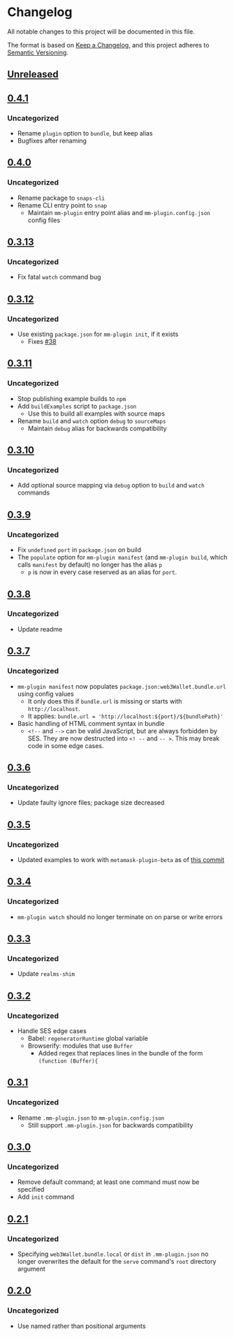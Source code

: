 # Changelog
All notable changes to this project will be documented in this file.

The format is based on [Keep a Changelog](https://keepachangelog.com/en/1.0.0/),
and this project adheres to [Semantic Versioning](https://semver.org/spec/v2.0.0.html).

## [Unreleased]

## [0.4.1]
### Uncategorized
- Rename `plugin` option to `bundle`, but keep alias
- Bugfixes after renaming

## [0.4.0]
### Uncategorized
- Rename package to `snaps-cli`
- Rename CLI entry point to `snap`
  - Maintain `mm-plugin` entry point alias and `mm-plugin.config.json` config files

## [0.3.13]
### Uncategorized
- Fix fatal `watch` command bug

## [0.3.12]
### Uncategorized
- Use existing `package.json` for `mm-plugin init`, if it exists
  - Fixes [#38](https://github.com/MetaMask/snaps-cli/issues/38)

## [0.3.11]
### Uncategorized
- Stop publishing example builds to `npm`
- Add `buildExamples` script to `package.json`
  - Use this to build all examples with source maps
- Rename `build` and `watch` option `debug` to `sourceMaps`
  - Maintain `debug` alias for backwards compatibility

## [0.3.10]
### Uncategorized
- Add optional source mapping via `debug` option to `build` and `watch` commands

## [0.3.9]
### Uncategorized
- Fix `undefined` `port` in `package.json` on build
- The `populate` option for `mm-plugin manifest` (and `mm-plugin build`, which calls
  `manifest` by default) no longer has the alias `p`
  - `p` is now in every case reserved as an alias for `port`.

## [0.3.8]
### Uncategorized
- Update readme

## [0.3.7]
### Uncategorized
- `mm-plugin manifest` now populates `package.json:web3Wallet.bundle.url` using config values
  - It only does this if `bundle.url` is missing or starts with `http://localhost`.
  - It applies: `bundle.url = 'http://localhost:${port}/${bundlePath}'`
- Basic handling of HTML comment syntax in bundle
  - `<!--` and `-->` can be valid JavaScript, but are always forbidden by SES.
    They are now destructed into `<! --` and `-- >`. This may break code in some edge cases.

## [0.3.6]
### Uncategorized
- Update faulty ignore files; package size decreased

## [0.3.5]
### Uncategorized
- Updated examples to work with `metamask-plugin-beta` as of [this commit](https://github.com/MetaMask/metamask-plugin-beta/commit/b8ba321689cec6749502969f0084e12193e92dab)

## [0.3.4]
### Uncategorized
- `mm-plugin watch` should no longer terminate on on parse or write errors

## [0.3.3]
### Uncategorized
- Update `realms-shim`

## [0.3.2]
### Uncategorized
- Handle SES edge cases
  - Babel: `regeneratorRuntime` global variable
  - Browserify: modules that use `Buffer`
    - Added regex that replaces lines in the bundle of the form `(function (Buffer){`

## [0.3.1]
### Uncategorized
- Rename `.mm-plugin.json` to `mm-plugin.config.json`
  - Still support `.mm-plugin.json` for backwards compatibility

## [0.3.0]
### Uncategorized
- Remove default command; at least one command must now be specified
- Add `init` command

## [0.2.1]
### Uncategorized
- Specifying `web3Wallet.bundle.local` or `dist` in `.mm-plugin.json` no longer
  overwrites the default for the `serve` command's `root` directory argument

## [0.2.0]
### Uncategorized
- Use named rather than positional arguments

[Unreleased]: git+https://github.com/MetaMask/snaps-cli/compare/v0.4.1...HEAD
[0.4.1]: git+https://github.com/MetaMask/snaps-cli/compare/v0.4.0...v0.4.1
[0.4.0]: git+https://github.com/MetaMask/snaps-cli/compare/v0.3.13...v0.4.0
[0.3.13]: git+https://github.com/MetaMask/snaps-cli/compare/v0.3.12...v0.3.13
[0.3.12]: git+https://github.com/MetaMask/snaps-cli/compare/v0.3.11...v0.3.12
[0.3.11]: git+https://github.com/MetaMask/snaps-cli/compare/v0.3.10...v0.3.11
[0.3.10]: git+https://github.com/MetaMask/snaps-cli/compare/v0.3.9...v0.3.10
[0.3.9]: git+https://github.com/MetaMask/snaps-cli/compare/v0.3.8...v0.3.9
[0.3.8]: git+https://github.com/MetaMask/snaps-cli/compare/v0.3.7...v0.3.8
[0.3.7]: git+https://github.com/MetaMask/snaps-cli/compare/v0.3.6...v0.3.7
[0.3.6]: git+https://github.com/MetaMask/snaps-cli/compare/v0.3.5...v0.3.6
[0.3.5]: git+https://github.com/MetaMask/snaps-cli/compare/v0.3.4...v0.3.5
[0.3.4]: git+https://github.com/MetaMask/snaps-cli/compare/v0.3.3...v0.3.4
[0.3.3]: git+https://github.com/MetaMask/snaps-cli/compare/v0.3.2...v0.3.3
[0.3.2]: git+https://github.com/MetaMask/snaps-cli/compare/v0.3.1...v0.3.2
[0.3.1]: git+https://github.com/MetaMask/snaps-cli/compare/v0.3.0...v0.3.1
[0.3.0]: git+https://github.com/MetaMask/snaps-cli/compare/v0.2.1...v0.3.0
[0.2.1]: git+https://github.com/MetaMask/snaps-cli/compare/v0.2.0...v0.2.1
[0.2.0]: git+https://github.com/MetaMask/snaps-cli/releases/tag/v0.2.0
